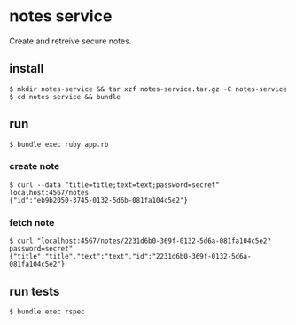 # notes service

Create and retreive secure notes.

## install

    $ mkdir notes-service && tar xzf notes-service.tar.gz -C notes-service
    $ cd notes-service && bundle

## run

    $ bundle exec ruby app.rb

### create note

    $ curl --data "title=title;text=text;password=secret" localhost:4567/notes
    {"id":"eb9b2050-3745-0132-5d6b-081fa104c5e2"}

### fetch note

    $ curl "localhost:4567/notes/2231d6b0-369f-0132-5d6a-081fa104c5e2?password=secret"
    {"title":"title","text":"text","id":"2231d6b0-369f-0132-5d6a-081fa104c5e2"}

## run tests

    $ bundle exec rspec
